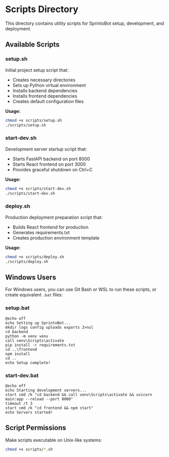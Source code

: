 # Scripts Directory

This directory contains utility scripts for SprintoBot setup, development, and deployment.

## Available Scripts

### setup.sh
Initial project setup script that:
- Creates necessary directories
- Sets up Python virtual environment
- Installs backend dependencies
- Installs frontend dependencies
- Creates default configuration files

**Usage:**
```bash
chmod +x scripts/setup.sh
./scripts/setup.sh
```

### start-dev.sh
Development server startup script that:
- Starts FastAPI backend on port 8000
- Starts React frontend on port 3000
- Provides graceful shutdown on Ctrl+C

**Usage:**
```bash
chmod +x scripts/start-dev.sh
./scripts/start-dev.sh
```

### deploy.sh
Production deployment preparation script that:
- Builds React frontend for production
- Generates requirements.txt
- Creates production environment template

**Usage:**
```bash
chmod +x scripts/deploy.sh
./scripts/deploy.sh
```

## Windows Users

For Windows users, you can use Git Bash or WSL to run these scripts, or create equivalent `.bat` files:

### setup.bat
```batch
@echo off
echo Setting up SprintoBot...
mkdir logs config uploads exports 2>nul
cd backend
python -m venv venv
call venv\Scripts\activate
pip install -r requirements.txt
cd ..\frontend
npm install
cd ..
echo Setup complete!
```

### start-dev.bat
```batch
@echo off
echo Starting development servers...
start cmd /k "cd backend && call venv\Scripts\activate && uvicorn main:app --reload --port 8000"
timeout /t 3
start cmd /k "cd frontend && npm start"
echo Servers started!
```

## Script Permissions

Make scripts executable on Unix-like systems:
```bash
chmod +x scripts/*.sh
```
